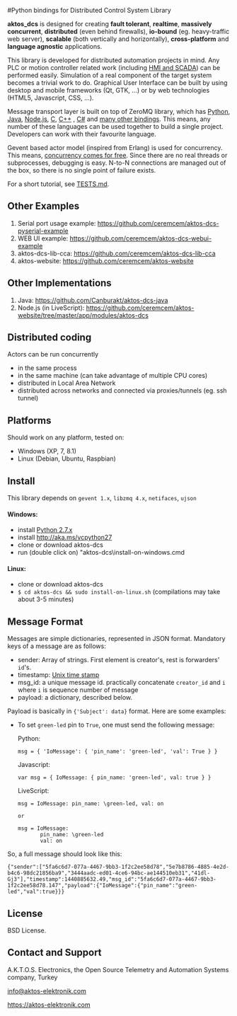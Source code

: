 #Python bindings for Distributed Control System Library

**aktos_dcs** is designed for creating **fault tolerant**, **realtime**, **massively concurrent**, **distributed** (even behind firewalls), **io-bound** (eg. heavy-traffic web server), **scalable** (both vertically and horizontally), **cross-platform** and **language agnostic** applications.

This library is developed for distributed automation projects in mind. Any PLC or motion controller related work (including [HMI and SCADA](https://en.wikipedia.org/wiki/SCADA)) can be performed easily. Simulation of a real component of the target system becomes a trivial work to do. Graphical User Interface can be built by using desktop and mobile frameworks (Qt, GTK, ...) or by web technologies (HTML5, Javascript, CSS, ...). 

Message transport layer is built on top of ZeroMQ library, which has [Python][4], [Java][2], [Node.js][5], [C][3], [C++][6] , [C#][1] and [many other bindings][7]. This means, any number of these languages can be used together to build a single project. Developers can work with their favourite language. 

[1]: https://github.com/zeromq/netmq
[2]: https://github.com/zeromq/jzmq
[3]: https://github.com/zeromq/czmq
[4]: https://github.com/zeromq/pyzmq
[5]: https://github.com/JustinTulloss/zeromq.node
[6]: https://github.com/zeromq/cppzmq
[7]: http://zeromq.org/bindings:_start

Gevent based actor model (inspired from Erlang) is used for concurrency. This means, [concurrency comes for free](http://www.projectcalico.org/the-sharp-edges-of-gevent/). Since there are no real threads or subprocesses, debugging is easy. N-to-N connections are managed out of the box, so there is no single point of failure exists. 

For a short tutorial, see [TESTS.md](./TESTS.md). 

## Other Examples

1. Serial port usage example: https://github.com/ceremcem/aktos-dcs-pyserial-example
2. WEB UI example: https://github.com/ceremcem/aktos-dcs-webui-example
3. aktos-dcs-lib-cca: https://github.com/ceremcem/aktos-dcs-lib-cca
4. aktos-website: https://github.com/ceremcem/aktos-website

## Other Implementations

1. Java: https://github.com/Canburakt/aktos-dcs-java
2. Node.js (in LiveScript): https://github.com/ceremcem/aktos-website/tree/master/app/modules/aktos-dcs

## Distributed coding

Actors can be run concurrently

* in the same process
* in the same machine (can take advantage of multiple CPU cores)
* distributed in Local Area Network
* distributed across networks and connected via proxies/tunnels (eg. ssh tunnel)

## Platforms

Should work on any platform, tested on:

* Windows (XP, 7, 8.1)
* Linux (Debian, Ubuntu, Raspbian)

## Install 

This library depends on `gevent 1.x`, `libzmq 4.x`, `netifaces`, `ujson`

#### Windows: 

* install [Python 2.7.x](https://www.python.org/downloads/)
* install http://aka.ms/vcpython27
* clone or download aktos-dcs
* run (double click on) "aktos-dcs\\install-on-windows.cmd 

#### Linux:

* clone or download aktos-dcs
* `$ cd aktos-dcs && sudo install-on-linux.sh` (compilations may take about 3-5 minutes)

## Message Format

Messages are simple dictionaries, represented in JSON format. Mandatory keys of a message are as follows: 

  * sender: Array of strings. First element is creator's, rest is forwarders' `id`'s.
  * timestamp: [Unix time stamp](http://www.unixtimestamp.com/)
  * msg_id: a unique message id. practically concatenate `creator_id` and `i` where `i` is sequence number of message
  * payload: a dictionary, described below. 

Payload is basically in `{'Subject': data}` format. Here are some examples: 
  
  * To set `green-led` pin to `True`, one must send the following message: 
  
    Python: 
    
        msg = { 'IoMessage': { 'pin_name': 'green-led', 'val': True } }
              
    Javascript: 
    
        var msg = { IoMessage: { pin_name: 'green-led', val: true } }
  
    LiveScript:
    
        msg = IoMessage: pin_name: \green-led, val: on

        or 
        
        msg = IoMessage: 
               pin_name: \green-led
               val: on 
          
    
So, a full message should look like this:

    {"sender":["5fa6c6d7-077a-4467-9bb3-1f2c2ee58d78","5e7b8786-4885-4e2d-b4c6-98dc21856ba9","3444aadc-ed01-4ce6-94bc-ae144510eb31","41dl-Gj3"],"timestamp":1440885632.49,"msg_id":"5fa6c6d7-077a-4467-9bb3-1f2c2ee58d78.147","payload":{"IoMessage":{"pin_name":"green-led","val":true}}}

## License

BSD License. 

## Contact and Support

A.K.T.O.S. Electronics, the Open Source Telemetry and Automation Systems company, Turkey

info@aktos-elektronik.com

https://aktos-elektronik.com
